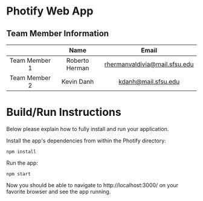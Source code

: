 # Photify Web App

## Team  Member Information

|               | Name          | Email         |
|:-------------:|:-------------:|:-------------:|
| Team Member 1 | Roberto Herman| rhermanvaldivia@mail.sfsu.edu|
| Team Member 2 | Kevin Danh    | kdanh@mail.sfsu.edu          |

# Build/Run Instructions

Below please explain how to fully install and run your application.

Install the app's dependencies from within the Photify directory:
```
npm install

```

Run the app:
```
npm start
```
Now you should be able to navigate to http://localhost:3000/ on your favorite browser and see the app running.
